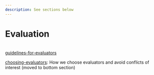 ```yaml
---
description: See sections below
---
```


# Evaluation

\
[guidelines-for-evaluators](guidelines-for-evaluators/ "mention")

[choosing-evaluators](../../management-tech-details-discussion/management-process/choosing-evaluators/ "mention"): How we choose evaluators and avoid conflicts of interest (moved to bottom section)
